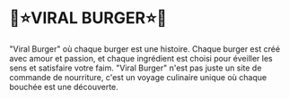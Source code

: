 # 🍔⭐VIRAL BURGER⭐🍔
"Viral Burger" où chaque burger est une histoire. Chaque burger est créé avec amour et passion, et chaque ingrédient est choisi pour éveiller les sens et satisfaire votre faim. "Viral Burger" n'est pas juste un site de commande de nourriture, c'est un voyage culinaire unique où chaque bouchée est une découverte.

